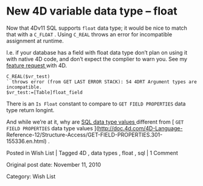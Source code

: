 # New 4D variable data type – float

Now that 4Dv11 SQL supports ` float ` data type; it would be nice to match
that with a ` C_FLOAT ` . Using ` C_REAL ` throws an error for incompatible
assignment at runtime.

I.e. if your database has a field with float data type don’t plan on using it
with native 4D code, and don’t expect the complier to warn you. See my [
feature request ](http://forums.4d.fr/Post//4654031/) with 4D.

    
    
    C_REAL($vr_test)
    ` throws error (from GET LAST ERROR STACK): 54 4DRT Argument types are incompatible.
    $vr_test:=[Table]float_field
    

There is an ` Is Float ` constant to compare to ` GET FIELD PROPERTIES ` data
type return longint.

And while we’re at it, why are [ SQL data type values
](http://kb.4d.com/search/assetid=48694) different from [ ` GET FIELD
PROPERTIES ` data type values ](http://doc.4d.com/4D-Language-
Reference-12/Structure-Access/GET-FIELD-PROPERTIES.301-155336.en.html) .

Posted in Wish List | Tagged 4D , data types , float , sql | 1 Comment 


Original post date: November 11, 2010

Category: Wish List